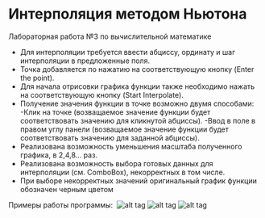 # Интерполяция методом Ньютона

Лабораторная работа №3 по вычислительной математике

- Для интерполяции требуется ввести абциссу, ординату и шаг интерполяции в предложенные поля.
- Точка добавляется по нажатию на соответствующую кнопку (Enter the point).
- Для начала отрисовки графика функции также необходимо нажать на соответствующую кнопку (Start Interpolate).
- Получение значения функции в точке возможно двумя способами:
 -Клик на точке (возващаемое значение функции будет соответствовать значению для кликнутой абциссы).
 -Ввод в поле в правом углу панели (возващаемое значение функции будет соответствовать значению для заданной абциссы).
- Реализована возможность уменьшения масштаба полученного графика, в 2,4,8... раз.
- Реализована возможность выбора готовых данных для интерполяции (см. ComboBox), некорректных в том числе.
- При выборе некорректных значений оригинальный график функции обозначен черным цветом

Примеры работы программы:
  ![alt tag](https://pp.vk.me/c636019/v636019076/37c5b/4pP60DmgxmU.jpg)
  ![alt tag](https://pp.vk.me/c636019/v636019076/37c65/cFRE9pKQPRs.jpg)
  ![alt tag](https://pp.vk.me/c636019/v636019076/37c6f/ssIqFp8Ehnw.jpg)

